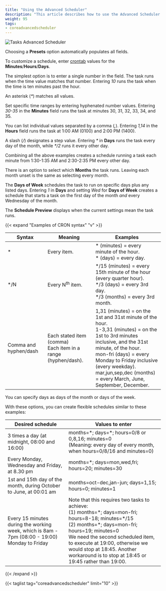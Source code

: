 ```yaml
---
title: "Using the Advanced Scheduler"
description: "This article describes how to use the Advanced Scheduler on TrueNAS CORE."
weight: 95
tags:
- coreadvancedscheduler
---
```


![Tasks Advanced Scheduler](/images/CORE/12.0/TasksAdvancedScheduler.png "Tasks Advanced Scheduler")

Choosing a **Presets** option automatically populates all fields.

To customize a schedule, enter [crontab](https://www.freebsd.org/cgi/man.cgi?crontab(5)) values for the **Minutes**/**Hours**/**Days**.

The simplest option is to enter a single number in the field.
The task runs when the time value matches that number.
Entering *10* runs the task when the time is ten minutes past the hour.

An asterisk (_*_) matches all values.

Set specific time ranges by entering hyphenated number values.
Entering *30-35* in the **Minutes** field runs the task at minutes 30, 31, 32, 33, 34, and 35.

You can list individual values separated by a comma (*,*).
Entering *1,14* in the **Hours** field runs the task at 1:00 AM (0100) and 2:00 PM (1400).

A slash (*/*) designates a step value.
Entering _*_ in **Days** runs the task every day of the month, while _*/2_ runs it every other day.

Combining all the above examples creates a schedule running a task each minute from 1:30-1:35 AM and 2:30-2:35 PM every other day.

There is an option to select which **Months** the task runs.
Leaving each month unset is the same as selecting every month.

The **Days of Week** schedules the task to run on specific days plus any listed days.
Entering *1* in **Days** and setting *Wed* for **Days of Week** creates a schedule that starts a task on the first day of the month *and* every Wednesday of the month.

The **Schedule Preview** displays when the current settings mean the task runs.

{{< expand "Examples of CRON syntax" "v" >}}
<table>
	<thead>
		<tr>
			<th>Syntax</th>
			<th>Meaning</th>
			<th>Examples</th>
		</tr>
	</thead>
	<tbody>
		<tr>
			<td> * </td>
			<td>Every item.</td>
			<td>* (minutes) = every minute of the hour.<br/>* (days) = every day.</td>
		</tr>
		<tr>
			<td> */N </td>
			<td>Every N<sup>th</sup> item.</td>
			<td>*/15 (minutes) = every 15th minute of the hour (every quarter hour).<br/>*/3 (days) = every 3rd day.<br/>*/3 (months) = every 3rd month.</td>
		</tr>
		<tr>
			<td>Comma and hyphen/dash</td>
			<td>Each stated item (comma)<br/>Each item in a range (hyphen/dash).</td>
			<td>1,31 (minutes) = on the 1st and 31st minute of the hour.<br/>1-3,31 (minutes) = on the 1st to 3rd minutes inclusive, and the  31st minute, of the hour.<br/>mon-fri (days) = every Monday to Friday inclusive (every weekday).<br/>mar,jun,sep,dec (months) = every March, June, September, December.</td>
		</tr>
	</tbody>
</table>

You can specify days as days of the month or days of the week.

With these options, you can create flexible schedules similar to these examples:

<table>
	<thead>
		<tr>
			<th>Desired schedule</th>
			<th>Values to enter</th>
		</tr>
	</thead>
	<tbody>
		<tr>
			<td>3 times a day (at midnight, 08:00 and 16:00)</td>
			<td>months=*; days=*; hours=0/8 or 0,8,16; minutes=0<br/>(Meaning: every day of every month, when hours=0/8/16 and minutes=0)</td>
		</tr>
		<tr>
			<td>Every Monday, Wednesday and Friday, at 8.30 pm</td>
			<td>months=*; days=mon,wed,fri; hours=20; minutes=30</td>
		</tr>
		<tr>
			<td>1st and 15th day of the month, during October to June, at 00:01 am</td>
			<td>months=oct-dec,jan-jun; days=1,15; hours=0; minutes=1</td>
		</tr>
		<tr>
			<td>Every 15 minutes during the working week, which is 8am - 7pm (08:00 - 19:00) Monday to Friday</td>
			<td>Note that this requires two tasks to achieve:<br/>(1) months=*; days=mon-fri; hours=8-18; minutes=*/15<br/>(2) months=*; days=mon-fri; hours=19; minutes=0<br/>We need the second scheduled item, to execute at 19:00, otherwise we would stop at 18:45. Another workaround is to stop at 18:45 or 19:45 rather than 19:00.</td>
		</tr>
	</tbody>
</table>
{{< /expand >}}

{{< taglist tag="coreadvancedscheduler" limit="10" >}}

